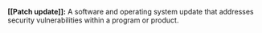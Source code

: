 **[[Patch update]]:** A software and operating system update that addresses security vulnerabilities within a program or product.